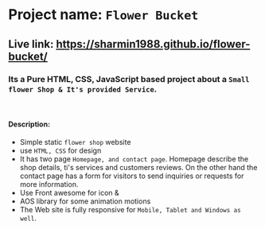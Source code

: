 # Project name: `Flower Bucket`
## Live link: https://sharmin1988.github.io/flower-bucket/
### Its a Pure HTML, CSS, JavaScript based project about a `Small flower Shop & It's provided Service`. </br>
</br>

#### Description:
* Simple static `flower shop` website </br>
* use `HTML, CSS` for design</br>
* It has two page `Homepage, and contact page`. Homepage describe the shop details, ti's services and customers reviews. On the other hand the contact page has a form for visitors to send inquiries or requests for more
information. </br>
* Use Front awesome for icon &</br>
* AOS library for some animation motions</br>
* The Web site is fully responsive for `Mobile, Tablet and Windows as well`. 